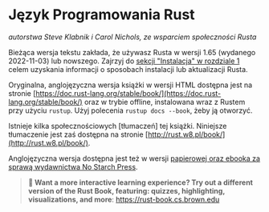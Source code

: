# Język Programowania Rust

*autorstwa Steve Klabnik i Carol Nichols, ze wsparciem społeczności Rusta*

Bieżąca wersja tekstu zakłada, że używasz Rusta w wersji 1.65 (wydanego 2022-11-03)
lub nowszego. Zajrzyj do [sekcji "Instalacja" w rozdziale 1][install]<!-- ignore --> celem uzyskania informacji o sposobach instalacji lub aktualizacji Rusta.

Oryginalna, anglojęzyczna wersja książki w wersji HTML dostępna jest na stronie
[https://doc.rust-lang.org/stable/book/](https://doc.rust-lang.org/stable/book/)
oraz w trybie offline, instalowana wraz z Rustem przy użyciu `rustup`. Użyj
polecenia `rustup docs --book`, żeby ją otworzyć.

Istnieje kilka społecznościowych [tłumaczeń] tej książki. Niniejsze tłumaczenie jest zaś dostępna na stronie [http://rust.w8.pl/book/](http://rust.w8.pl/book/).

Anglojęzyczna wersja dostępna jest też w wersji [papierowej oraz ebooka za sprawą wydawnictwa
No Starch Press][nsprust].

[install]: ch01-01-installation.html
[editions]: appendix-05-editions.html
[nsprust]: https://nostarch.com/rust-programming-language-2nd-edition
[translations]: appendix-06-translation.html

> **🚨 Want a more interactive learning experience? Try out a different version
> of the Rust Book, featuring: quizzes, highlighting, visualizations, and
> more**: <https://rust-book.cs.brown.edu>
